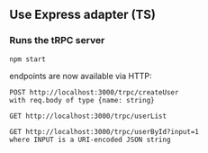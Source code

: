 ## Use Express adapter (TS)

### Runs the tRPC server

```
npm start
```

endpoints are now available via HTTP:

```
POST http://localhost:3000/trpc/createUser
with req.body of type {name: string}

GET http://localhost:3000/trpc/userList

GET http://localhost:3000/trpc/userById?input=1
where INPUT is a URI-encoded JSON string
```
